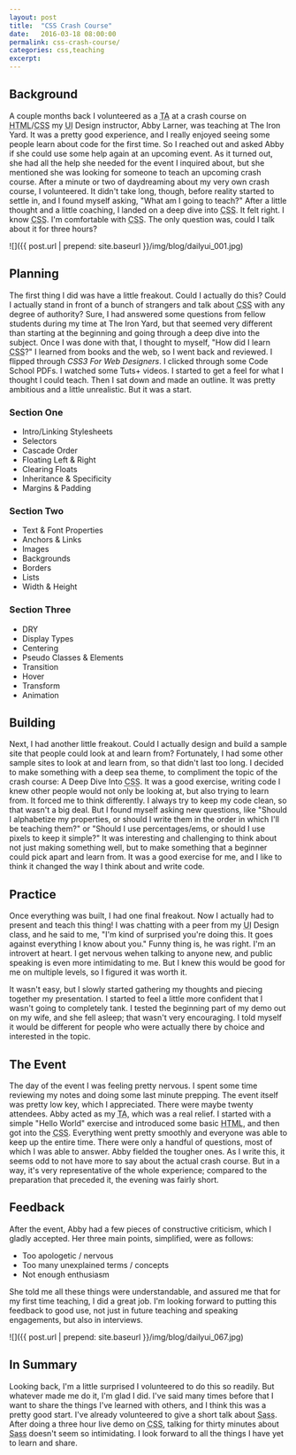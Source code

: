 ```yaml
---
layout: post
title:  "CSS Crash Course"
date:   2016-03-18 08:00:00
permalink: css-crash-course/
categories: css,teaching
excerpt:
---
```


## Background
A couple months back I volunteered as a <abbr title="Teacher's Assistant">TA</abbr> at a crash course on <abbr title="Hyper Text Markup Language">HTML</abbr>/<abbr title="Cascading Style Sheets">CSS</abbr> my <abbr title="User Interface">UI</abbr> Design instructor, Abby Larner, was teaching at The Iron Yard. It was a pretty good experience, and I really enjoyed seeing some people learn about code for the first time. So I reached out and asked Abby if she could use some help again at an upcoming event. As it turned out, she had all the help she needed for the event I inquired about, but she mentioned she was looking for someone to teach an upcoming crash course. After a minute or two of daydreaming about my very own crash course, I volunteered. It didn't take long, though, before reality started to settle in, and I found myself asking, "What am I going to teach?" After a little thought and a little coaching, I landed on a deep dive into <abbr title="Cascading Style Sheets">CSS</abbr>. It felt right. I know <abbr title="Cascading Style Sheets">CSS</abbr>. I'm comfortable with <abbr title="Cascading Style Sheets">CSS</abbr>. The only question was, could I talk about it for three hours?

![]({{ post.url | prepend: site.baseurl }}/img/blog/dailyui_001.jpg)

## Planning
The first thing I did was have a little freakout. Could I actually do this? Could I actually stand in front of a bunch of strangers and talk about <abbr title="Cascading Style Sheets">CSS</abbr> with any degree of authority? Sure, I had answered some questions from fellow students during my time at The Iron Yard, but that seemed very different than starting at the beginning and going through a deep dive into the subject. Once I was done with that, I thought to myself, "How did I learn <abbr title="Cascading Style Sheets">CSS</abbr>?" I learned from books and the web, so I went back and reviewed. I flipped through *CSS3 For Web Designers*. I clicked through some Code School PDFs. I watched some Tuts+ videos. I started to get a feel for what I thought I could teach. Then I sat down and made an outline. It was pretty ambitious and a little unrealistic. But it was a start.

### Section One
- Intro/Linking Stylesheets
- Selectors
- Cascade Order
- Floating Left & Right
- Clearing Floats
- Inheritance & Specificity
- Margins & Padding

### Section Two
- Text & Font Properties
- Anchors & Links
- Images
- Backgrounds
- Borders
- Lists
- Width & Height

### Section Three
- DRY
- Display Types
- Centering
- Pseudo Classes & Elements
- Transition
- Hover
- Transform
- Animation

## Building
Next, I had another little freakout. Could I actually design and build a sample site that people could look at and learn from? Fortunately, I had some other sample sites to look at and learn from, so that didn't last too long. I decided to make something with a deep sea theme, to compliment the topic of the crash course: A Deep Dive Into <abbr title="Cascading Style Sheets">CSS</abbr>. It was a good exercise, writing code I knew other people would not only be looking at, but also trying to learn from. It forced me to think differently. I always try to keep my code clean, so that wasn't a big deal. But I found myself asking new questions, like "Should I alphabetize my properties, or should I write them in the order in which I'll be teaching them?" or "Should I use percentages/ems, or should I use pixels to keep it simple?" It was interesting and challenging to think about not just making something well, but to make something that a beginner could pick apart and learn from. It was a good exercise for me, and I like to think it changed the way I think about and write code.

## Practice
Once everything was built, I had one final freakout. Now I actually had to present and teach this thing! I was chatting with a peer from my <abbr title="User Interface">UI</abbr> Design class, and he said to me, "I'm kind of surprised you're doing this. It goes against everything I know about you." Funny thing is, he was right. I'm an introvert at heart. I get nervous wehen talking to anyone new, and public speaking is even more intimidating to me. But I knew this would be good for me on multiple levels, so I figured it was worth it.

It wasn't easy, but I slowly started gathering my thoughts and piecing together my presentation. I started to feel a little more confident that I wasn't going to completely tank. I tested the beginning part of my demo out on my wife, and she fell asleep; that wasn't very encouraging. I told myself it would be different for people who were actually there by choice and interested in the topic.

## The Event
The day of the event I was feeling pretty nervous. I spent some time reviewing my notes and doing some last minute prepping. The event itself was pretty low key, which I appreciated. There were maybe twenty attendees. Abby acted as my <abbr title="Teacher's Assistant">TA</abbr>, which was a real relief. I started with a simple "Hello World" exercise and introduced some basic <abbr title="Hyper Text Markup Language">HTML</abbr>, and then got into the <abbr title="Cascading Style Sheets">CSS</abbr>. Everything went pretty smoothly and everyone was able to keep up the entire time. There were only a handful of questions, most of which I was able to answer. Abby fielded the tougher ones. As I write this, it seems odd to not have more to say about the actual crash course. But in a way, it's very representative of the whole experience; compared to the preparation that preceded it, the evening was fairly short.

## Feedback
After the event, Abby had a few pieces of constructive criticism, which I gladly accepted. Her three main points, simplified, were as follows:

- Too apologetic / nervous
- Too many unexplained terms / concepts
- Not enough enthusiasm

She told me all these things were understandable, and assured me that for my first time teaching, I did a great job. I'm looking forward to putting this feedback to good use, not just in future teaching and speaking engagements, but also in interviews.

![]({{ post.url | prepend: site.baseurl }}/img/blog/dailyui_067.jpg)

## In Summary
Looking back, I'm a little surprised I volunteered to do this so readily. But whatever made me do it, I'm glad I did. I've said many times before that I want to share the things I've learned with others, and I think this was a pretty good start. I've already volunteered to give a short talk about <abbr title="Syntactically Awesome Style Sheets">Sass</abbr>. After doing a three hour live demo on <abbr title="Cascading Style Sheets">CSS</abbr>, talking for thirty minutes about <abbr title="Syntactically Awesome Style Sheets">Sass</abbr> doesn't seem so intimidating. I look forward to all the things I have yet to learn and share.
